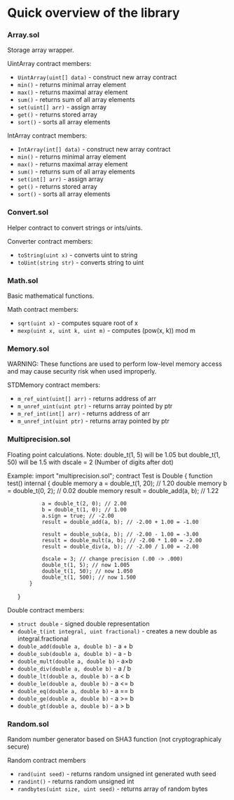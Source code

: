 # Quick overview of the library

### Array.sol

Storage array wrapper.

UintArray contract members:
* `UintArray(uint[] data)` - construct new array contract
* `min()` - returns minimal array element
* `max()` - returns maximal array element
* `sum()` - returns sum of all array elements
* `set(uint[] arr)` - assign array
* `get()` - returns stored array
* `sort()` - sorts all array elements

IntArray contract members:
* `IntArray(int[] data)` - construct new array contract
* `min()` - returns minimal array element
* `max()` - returns maximal array element
* `sum()` - returns sum of all array elements
* `set(int[] arr)` - assign array
* `get()` - returns stored array
* `sort()` - sorts all array elements

### Convert.sol

Helper contract to convert strings or ints/uints.

Converter contract members:
* `toString(uint x)` - converts uint to string
* `toUint(string str)` - converts string to uint


### Math.sol

Basic mathematical functions.

Math contract members:
* `sqrt(uint x)` - computes square root of x
* `mexp(uint x, uint k, uint m)` - computes (pow(x, k)) mod m


### Memory.sol

WARNING: These functions are used to perform low-level memory access
and may cause security risk when used improperly.

STDMemory contract members:
* `m_ref_uint(uint[] arr)` - returns address of arr
* `m_unref_uint(uint ptr)` - returns array pointed by ptr
* `m_ref_int(int[] arr)` - returns address of arr
* `m_unref_int(uint ptr)` - returns array pointed by ptr


### Multiprecision.sol

Floating point calculations.
Note:
double_t(1, 5) will be 1.05
but
double_t(1, 50) will be 1.5
with dscale = 2 (Number of digits after dot)

Example:
       import "multiprecision.sol";
       contract Test is Double
       {
           function test() internal
           {
               double memory a = double_t(1, 20); // 1.20
               double memory b = double_t(0, 2); // 0.02
               double memory result = double_add(a, b); // 1.22
               
               a = double_t(2, 0); // 2.00
               b = double_t(1, 0); // 1.00
               a.sign = true; // -2.00
               result = double_add(a, b); // -2.00 + 1.00 = -1.00
               
               result = double_sub(a, b); // -2.00 - 1.00 = -3.00
               result = double_mult(a, b); // -2.00 * 1.00 = -2.00
               result = double_div(a, b); // -2.00 / 1.00 = -2.00
               
               dscale = 3; // change precision (.00 -> .000)
               double_t(1, 5); // now 1.005
               double_t(1, 50); // now 1.050
               double_t(1, 500); // now 1.500
           }
       }

Double contract members:
* `struct double` - signed double representation
* `double_t(int integral, uint fractional)` - creates a new double as integral.fractional
* `double_add(double a, double b)` - a + b
* `double_sub(double a, double b)` - a - b
* `double_mult(double a, double b)` - a×b
* `double_div(double a, double b)` - a / b
* `double_lt(double a, double b)` - a < b
* `double_le(double a, double b)` - a <= b
* `double_eq(double a, double b)` - a == b
* `double_ge(double a, double b)` - a >= b
* `double_gt(double a, double b)` - a > b


### Random.sol

Random number generator based on SHA3 function (not cryptographicaly secure)

Random contract members
* `rand(uint seed)` - returns random unsigned int generated wuth seed
* `randint()` - returns random unsigned int
* `randbytes(uint size, uint seed)` - returns array of random bytes
